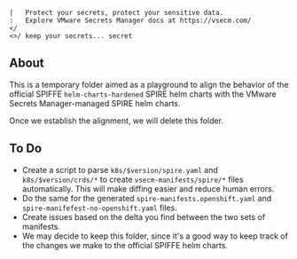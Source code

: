 ```text
|   Protect your secrets, protect your sensitive data.
:   Explore VMware Secrets Manager docs at https://vsecm.com/
</
<>/ keep your secrets... secret
```

## About

This is a temporary folder aimed as a playground to align the behavior of 
the official SPIFFE `helm-charts-hardened` SPIRE helm charts with the
VMware Secrets Manager-managed SPIRE helm charts.

Once we establish the alignment, we will delete this folder.

## To Do

- Create a script to parse `k8s/$version/spire.yaml` and `k8s/$version/crds/*` 
  to create `vsecm-manifests/spire/*` files automatically. This will make
  diffing easier and reduce human errors.
- Do the same for the generated `spire-manifests.openshift.yaml` and
  `spire-manifefest-no-openshift.yaml` files.
- Create issues based on the delta you find between the two sets of manifests.
- We may decide to keep this folder, since it's a good way to keep track of
  the changes we make to the official SPIFFE helm charts.

